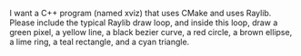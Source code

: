 

I want a C++ program (named xviz) that uses CMake and uses Raylib. Please include
the typical Raylib draw loop, and inside this loop, draw a green pixel, a yellow
line, a black bezier curve, a red circle, a brown ellipse, a lime ring, a teal
rectangle, and a cyan triangle.


